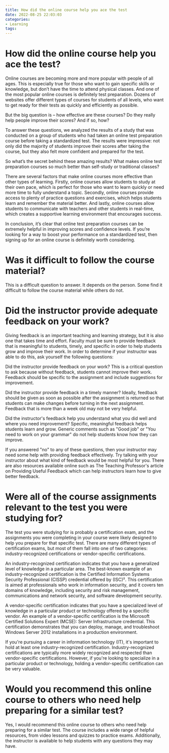 ```yaml
---
title: How did the online course help you ace the test
date: 2022-08-25 22:03:03
categories:
- Learning
tags:
---
```



#  How did the online course help you ace the test?

Online courses are becoming more and more popular with people of all ages. This is especially true for those who want to gain specific skills or knowledge, but don’t have the time to attend physical classes. And one of the most popular online courses is definitely test preparation. Dozens of websites offer different types of courses for students of all levels, who want to get ready for their tests as quickly and efficiently as possible.

But the big question is – how effective are these courses? Do they really help people improve their scores? And if so, how?

To answer these questions, we analyzed the results of a study that was conducted on a group of students who had taken an online test preparation course before taking a standardized test. The results were impressive: not only did the majority of students improve their scores after taking the course, but they also felt more confident and prepared for the test.

So what’s the secret behind these amazing results? What makes online test preparation courses so much better than self-study or traditional classes?

There are several factors that make online courses more effective than other types of learning. Firstly, online courses allow students to study at their own pace, which is perfect for those who want to learn quickly or need more time to fully understand a topic. Secondly, online courses provide access to plenty of practice questions and exercises, which helps students learn and remember the material better. And lastly, online courses allow students to communicate with teachers and other students in real-time, which creates a supportive learning environment that encourages success.

In conclusion, it’s clear that online test preparation courses can be extremely helpful in improving scores and confidence levels. If you’re looking for a way to boost your performance on a standardized test, then signing up for an online course is definitely worth considering.

#  Was it difficult to follow the course material?

This is a difficult question to answer. It depends on the person. Some find it difficult to follow the course material while others do not.

#  Did the instructor provide adequate feedback on your work?

Giving feedback is an important teaching and learning strategy, but it is also one that takes time and effort. Faculty must be sure to provide feedback that is meaningful to students, timely, and specific in order to help students grow and improve their work. In order to determine if your instructor was able to do this, ask yourself the following questions:

Did the instructor provide feedback on your work?
This is a critical question to ask because without feedback, students cannot improve their work. Feedback should be specific to the assignment and include suggestions for improvement.

Did the instructor provide feedback in a timely manner?
Ideally, feedback should be given as soon as possible after the assignment is returned so that students can make changes before turning in the next assignment. Feedback that is more than a week old may not be very helpful.

Did the instructor's feedback help you understand what you did well and where you need improvement?
Specific, meaningful feedback helps students learn and grow. Generic comments such as "Good job" or "You need to work on your grammar" do not help students know how they can improve.

 If you answered "no" to any of these questions, then your instructor may need some help with providing feedback effectively. Try talking with your instructor about what kind of feedback would be most helpful for you. There are also resources available online such as The Teaching Professor's article on Providing Useful Feedback which can help instructors learn how to give better feedback.

#  Were all of the course assignments relevant to the test you were studying for?

The test you were studying for is probably a certification exam, and the assignments you were completing in your course were likely designed to help you prepare for that specific test. There are many different types of certification exams, but most of them fall into one of two categories: industry-recognized certifications or vendor-specific certifications.

An industry-recognized certification indicates that you have a generalized level of knowledge in a particular area. The best-known example of an industry-recognized certification is the Certified Information Systems Security Professional (CISSP) credential offered by (ISC)². This certification is aimed at professionals who work in information security, and it covers ten domains of knowledge, including security and risk management, communications and network security, and software development security.

A vendor-specific certification indicates that you have a specialized level of knowledge in a particular product or technology offered by a specific vendor. An example of a vendor-specific certification is the Microsoft Certified Solutions Expert (MCSE): Server Infrastructure credential. This certification demonstrates that you can deploy, manage, and troubleshoot Windows Server 2012 installations in a production environment.

If you're pursuing a career in information technology (IT), it's important to hold at least one industry-recognized certification. Industry-recognized certifications are typically more widely recognized and respected than vendor-specific certifications. However, if you're looking to specialize in a particular product or technology, holding a vendor-specific certification can be very valuable.

#  Would you recommend this online course to others who need help preparing for a similar test?

Yes, I would recommend this online course to others who need help preparing for a similar test. The course includes a wide range of helpful resources, from video lessons and quizzes to practice exams. Additionally, the instructor is available to help students with any questions they may have.